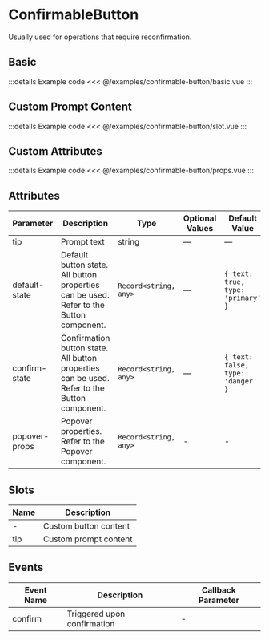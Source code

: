 # ConfirmableButton

<script setup>
import Basic from '/examples/confirmable-button/basic.vue'
import BasicSource from '/examples/confirmable-button/basic.vue?raw'
import Slot from '/examples/confirmable-button/slot.vue'
import SlotSource from '/examples/confirmable-button/slot.vue?raw'
import Props from '/examples/confirmable-button/props.vue'
import PropsSource from '/examples/confirmable-button/props.vue?raw'
</script>


Usually used for operations that require reconfirmation.

## Basic <play :source-code="BasicSource" />

<Basic />

:::details Example code
<<< @/examples/confirmable-button/basic.vue
:::

## Custom Prompt Content <play :source-code="SlotSource" />

<Slot />

:::details Example code
<<< @/examples/confirmable-button/slot.vue
:::

## Custom Attributes <play :source-code="PropsSource" />

<Props />

:::details Example code
<<< @/examples/confirmable-button/props.vue
:::

## Attributes

| Parameter        | Description   | Type                   | Optional Values     | Default Value |
| ----------- | ---------------- | ------ | ------ | ------ |
| tip       | Prompt text         | string | —      | —      |
| default-state  | Default button state. All button properties can be used. Refer to the Button component. | `Record<string, any>` | —      | `{ text: true, type: 'primary' }`      |
| confirm-state  | Confirmation button state. All button properties can be used. Refer to the Button component. | `Record<string, any>` | —      | `{ text: false, type: 'danger' }`      |
| popover-props  | Popover properties. Refer to the Popover component.  | `Record<string, any>` | -      | -      |

## Slots

| Name  | Description |
| ----------- | -------------- |
| -     | Custom button content |
| tip       | Custom prompt content     |

## Events

| Event Name | Description            | Callback Parameter              |
| ----------- | -------------- | -------------- |
| confirm     | Triggered upon confirmation |- |


